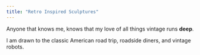 ```yaml
---
title: "Retro Inspired Sculptures"
---
```


Anyone that knows me, knows that my love of all things vintage runs **deep**.

I am drawn to the classic American road trip, roadside diners, and vintage robots.
